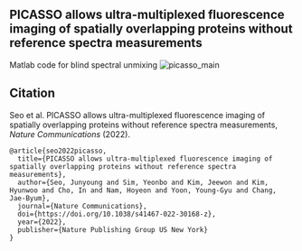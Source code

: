 ## PICASSO allows ultra-multiplexed fluorescence imaging of spatially overlapping proteins without reference spectra measurements
Matlab code for blind spectral unmixing
![picasso_main](https://github.com/NICALab/PICASSO/assets/18739637/035dc3c8-c6dc-4ff7-80c8-b76a27327afd)



## Citation
Seo et al. PICASSO allows ultra-multiplexed fluorescence imaging of spatially overlapping proteins without reference spectra measurements, *Nature Communications* (2022).
```
@article{seo2022picasso,
  title={PICASSO allows ultra-multiplexed fluorescence imaging of spatially overlapping proteins without reference spectra measurements},
  author={Seo, Junyoung and Sim, Yeonbo and Kim, Jeewon and Kim, Hyunwoo and Cho, In and Nam, Hoyeon and Yoon, Young-Gyu and Chang, Jae-Byum},
  journal={Nature Communications},
  doi={https://doi.org/10.1038/s41467-022-30168-z},
  year={2022},
  publisher={Nature Publishing Group US New York}
}
```
